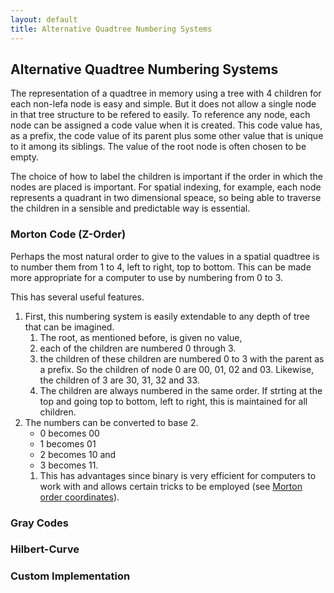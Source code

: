 ```yaml
---
layout: default
title: Alternative Quadtree Numbering Systems
---
```


## Alternative Quadtree Numbering Systems

The representation of a quadtree in memory using a tree with 4 children for 
each non-lefa node is easy and simple. But it does not allow a single node in 
that tree structure to be refered to easily. To reference any node, each node 
can be assigned a code value when it is created. This code value has, as a 
prefix, the code value of its parent plus some other value that is unique to it 
among its siblings. The value of the root node is often chosen to be empty.

The choice of how to label the children is important if  the order in which the 
nodes are placed is important. For spatial indexing, for example, each node 
represents a quadrant in two dimensional speace, so being able to traverse the 
children in a sensible and predictable way is essential.

### Morton Code (Z-Order)

Perhaps the most natural order to give to the values in a spatial quadtree is 
to number them from 1 to 4, left to right, top to bottom. This can be made more 
appropriate for a computer to use by numbering from 0 to 3.

This has several useful features. 

1. First, this numbering system is easily extendable to any depth of tree that 
can be imagined.
	1. The root, as mentioned before, is given no value,
	1. each of the children are numbered 0 through 3.
	1. the children of these children are numbered 0 to 3 with the parent as a 
	prefix. So the children of node 0 are 00, 01, 02 and 03. Likewise, the 
	children of 3 are 30, 31, 32 and 33.
	1. The children are always numbered in the same order. If strting at the 
	top and going top to bottom, left to right, this is maintained for all 
	children.
1. The numbers can be converted to base 2.
	- 0 becomes 00
	- 1 becomes 01
	- 2 becomes 10 and
	- 3 becomes 11.
	1. This has advantages since binary is very efficient for computers to work 
	with and allows certain tricks to be employed (see [Morton order 
	coordinates](http://en.wikipedia.org/wiki/Z-order_curve)).

### Gray Codes

### Hilbert-Curve

### Custom Implementation

<!--
Created:  Wed 25 Jun 2014 10:49 pm
-->
